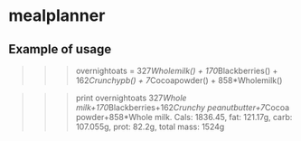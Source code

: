 # mealplanner

## Example of usage
>>> overnightoats = 327*Wholemilk() + 170*Blackberries() + 162*Crunchypb() + 7*Cocoapowder() + 858*Wholemilk()

>>> print overnightoats
327*Whole milk+170*Blackberries+162*Crunchy peanutbutter+7*Cocoa powder+858*Whole milk. Cals: 1836.45, fat: 121.17g, carb: 107.055g, prot: 82.2g, total mass: 1524g

